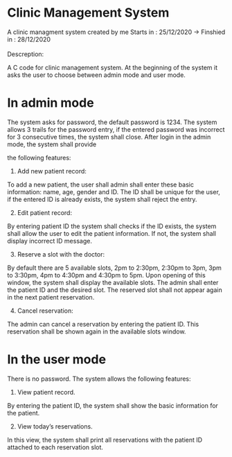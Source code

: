 # Clinic Management System
A clinic managment system created by me Starts in : 25/12/2020 -> Finshied in : 28/12/2020 <br /><br />
Descreption:<br />

A C code for clinic management system. At the beginning of the system it asks
the user to choose between admin mode and user mode.<br />

# In admin mode
The system asks for password, the default password is 1234. The system allows 3
trails for the password entry, if the entered password was incorrect for 3 consecutive
times, the system shall close. After login in the admin mode, the system shall provide

the following features:<br />

1. Add new patient record:

To add a new patient, the user shall admin shall enter these basic
information: name, age, gender and ID. The ID shall be unique for the user, if
the entered ID is already exists, the system shall reject the entry.<br />

2. Edit patient record:

By entering patient ID the system shall checks if the ID exists, the system
shall allow the user to edit the patient information. If not, the system shall
display incorrect ID message.<br />

3. Reserve a slot with the doctor:

By default there are 5 available slots, 2pm to 2:30pm, 2:30pm to 3pm, 3pm to
3:30pm, 4pm to 4:30pm and 4:30pm to 5pm. Upon opening of this window,
the system shall display the available slots. The admin shall enter the patient
ID and the desired slot. The reserved slot shall not appear again in the next
patient reservation.<br />

4. Cancel reservation:

The admin can cancel a reservation by entering the patient ID. This
reservation shall be shown again in the available slots window.<br />

# In the user mode
There is no password. The system allows the following features:<br />

1. View patient record.

By entering the patient ID, the system shall show the basic information for the
patient.<br />

2. View today’s reservations.

In this view, the system shall print all reservations with the patient ID attached
to each reservation slot.<br />



